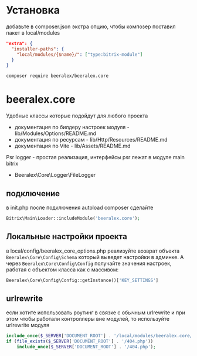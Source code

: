 # Установка

добавьте в composer.json экстра опцию, чтобы композер поставил пакет в local/modules

```json
"extra": {
  "installer-paths": {
    "local/modules/{$name}/": ["type:bitrix-module"]
  }
}
```

```bash
composer require beeralex/beeralex.core
```

# beeralex.core

Удобные классы которые подойдут для любого проекта

- документация по билдеру настроек модуля - lib/Modules/Options/README.md
- документация по ресурсам - lib/Http/Resources/README.md
- документация по Vite - lib/Assets/README.md

Psr logger - простая реализация, интерфейсы psr лежат в модуле main bitrix

- Beeralex\Core\Logger\FileLogger

## подключение
в init.php после подключения autoload composer сделайте

```php
Bitrix\Main\Loader::includeModule('beeralex.core');
```

## Локальные настройки проекта

в local/config/beeralex_core_options.php реализуйте возврат объекта ``` Beeralex\Core\Config\Schema ``` который выведет настройки в админке. А через ``` Beeralex\Core\Config\Config ``` получайте значения настроек, работая с объектом класса как с массивом:

```php
Beeralex\Core\Config\Config::getInstance()['KEY_SETTINGS']
```


## urlrewrite

если хотите использовать роутинг в связке с обычным urlrewrite и при этом чтобы работали контроллеры вне модулей, то используйте urlrewrite модуля

```php
include_once($_SERVER['DOCUMENT_ROOT'] . '/local/modules/beeralex.core/routing_index.php');
if (file_exists($_SERVER['DOCUMENT_ROOT'] . '/404.php'))
	include_once($_SERVER['DOCUMENT_ROOT'] . '/404.php');
```